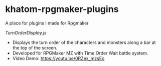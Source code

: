 # khatom-rpgmaker-plugins
A place for plugins I made for Rpgmaker

*TurnOrderDisplay.js*
- Displays the turn order of the characters and monsters along a bar at the top of the screen.
- Developed for RPGMaker MZ with Time Order Wait battle system.
- Video Demo: https://youtu.be/0RZex_mzsEo
